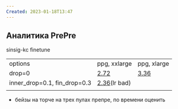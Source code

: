 ```yaml
---
Created: 2023-01-18T13:47
---
```

  

## Аналитика PrePre

  

sinsig-kc finetune

|   |   |   |
|---|---|---|
|options|ppg, xxlarge|ppg, xlarge|
|drop=0|[2.72](https://nirvana.yandex-team.ru/flow/35145696-69f4-41b9-a4f1-1a98f8ed6856/23948580-666f-4db3-9d4e-7156b8214054/graph)|[3.36](https://nirvana.yandex-team.ru/flow/35145696-69f4-41b9-a4f1-1a98f8ed6856/53b6d0a1-626c-4659-95c2-b9391fac3368/graph)|
|inner_drop=0.1, fin_drop=0.3|[2.36](https://nirvana.yandex-team.ru/flow/35145696-69f4-41b9-a4f1-1a98f8ed6856/affa5eff-1e0a-4d74-9df3-d9358696e1b4/graph)(lr bad)||
||||

- бейзы на торче на трех пулах препре, по времени оценить